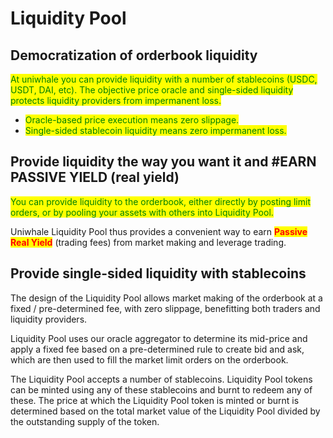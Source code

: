 # Liquidity Pool

## Democratization **of orderbook liquidity**&#x20;

<mark style="color:green;">At uniwhale you can provide liquidity with a number of stablecoins (USDC, USDT, DAI, etc). The objective price oracle and single-sided liquidity protects liquidity providers from impermanent loss.</mark>

* <mark style="color:green;">Oracle-based price execution means zero slippage.</mark>
* <mark style="color:green;">Single-sided stablecoin liquidity means zero impermanent loss.</mark>

## Provide liquidity the way you want it and #EARN PASSIVE YIELD (real yield)

<mark style="color:green;">You can provide liquidity to the orderbook, either directly by posting limit orders, or by pooling your assets with others into Liquidity Pool.</mark>

Uniwhale Liquidity Pool thus provides a convenient way to earn <mark style="color:red;">**Passive Real Yield**</mark> (trading fees) from market making and leverage trading.

## Provide single-sided liquidity with stablecoins

The design of the Liquidity Pool allows market making of the orderbook at a fixed / pre-determined fee, with zero slippage, benefitting both traders and liquidity providers.

Liquidity Pool uses our oracle aggregator to determine its mid-price and apply a fixed fee based on a pre-determined rule to create bid and ask, which are then used to fill the market limit orders on the orderbook.

The Liquidity Pool accepts a number of stablecoins. Liquidity Pool tokens can be minted using any of these stablecoins and burnt to redeem any of these. The price at which the Liquidity Pool token is minted or burnt is determined based on the total market value of the Liquidity Pool divided by the outstanding supply of the token.
